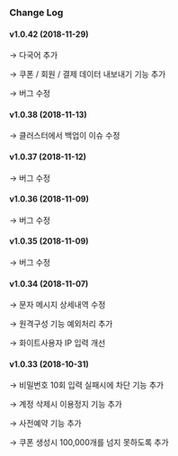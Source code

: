 ### Change Log

#### v1.0.42 (2018-11-29)

→ 다국어 추가

→ 쿠폰 / 회원 / 결제 데이터 내보내기 기능 추가

→ 버그 수정

#### v1.0.38 (2018-11-13)

→ 클러스터에서 백업이 이슈 수정

#### v1.0.37 (2018-11-12)

→ 버그 수정

#### v1.0.36 (2018-11-09)

→ 버그 수정

#### v1.0.35 (2018-11-09)

→ 버그 수정

#### v1.0.34 (2018-11-07)

→ 문자 메시지 상세내역 수정

→ 원격구성 기능 예외처리 추가

→ 화이트사용자 IP 입력 개선

#### v1.0.33 (2018-10-31)

→ 비밀번호 10회 입력 실패시에 차단 기능 추가

→ 계정 삭제시 이용정지 기능 추가

→ 사전예약 기능 추가

→ 쿠폰 생성시 100,000개를 넘지 못하도록 추가